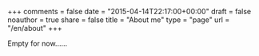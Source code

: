 +++
comments = false
date = "2015-04-14T22:17:00+00:00"
draft = false
noauthor = true
share = false
title = "About me"
type = "page"
url = "/en/about"
+++

Empty for now......